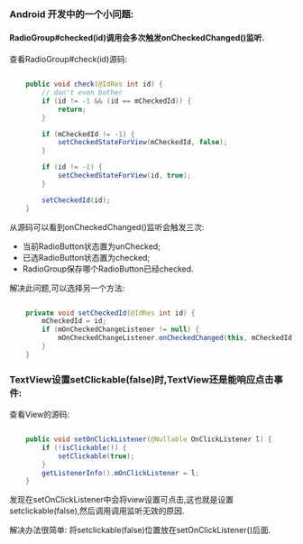 ### Android 开发中的一个小问题:

#### RadioGroup#checked(id)调用会多次触发onCheckedChanged()监听.

查看RadioGroup#check(id)源码:

```java

 	public void check(@IdRes int id) {
        // don't even bother
        if (id != -1 && (id == mCheckedId)) {
            return;
        }

        if (mCheckedId != -1) {
            setCheckedStateForView(mCheckedId, false);
        }

        if (id != -1) {
            setCheckedStateForView(id, true);
        }

        setCheckedId(id);
    }

```

从源码可以看到onCheckedChanged()监听会触发三次:

* 当前RadioButton状态置为unChecked;
* 已选RadioButton状态置为checked;
* RadioGroup保存哪个RadioButton已经checked.

解决此问题,可以选择另一个方法:

```java

	private void setCheckedId(@IdRes int id) {
        mCheckedId = id;
        if (mOnCheckedChangeListener != null) {
            mOnCheckedChangeListener.onCheckedChanged(this, mCheckedId);
        }
    }
```

### TextView设置setClickable(false)时,TextView还是能响应点击事件:

查看View的源码:

```java

	public void setOnClickListener(@Nullable OnClickListener l) {
        if (!isClickable()) {
            setClickable(true);
        }
        getListenerInfo().mOnClickListener = l;
    }
```

发现在setOnClickListener中会将view设置可点击,这也就是设置setclickable(false),然后调用调用监听无效的原因.

解决办法很简单: 将setclickable(false)位置放在setOnClickListener()后面.
